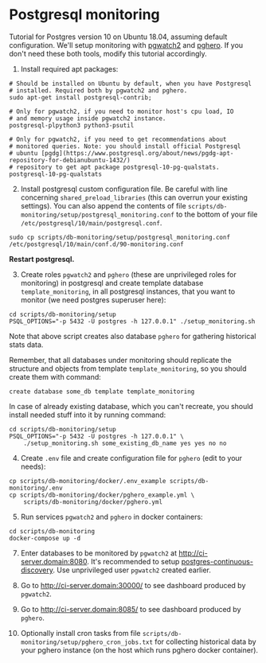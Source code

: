 # Postgresql monitoring

Tutorial for Postgres version 10 on Ubuntu 18.04, assuming default
configuration. We'll setup monitoring with
[pgwatch2](https://github.com/cybertec-postgresql/pgwatch2)
and [pghero](https://github.com/ankane/pghero). If you don't need these
both tools, modify this tutorial accordingly.

1. Install required apt packages:
```
# Should be installed on Ubuntu by default, when you have Postgresql
# installed. Required both by pgwatch2 and pghero.
sudo apt-get install postgresql-contrib;

# Only for pgwatch2, if you need to monitor host's cpu load, IO
# and memory usage inside pgwatch2 instance.
postgresql-plpython3 python3-psutil

# Only for pgwatch2, if you need to get recommendations about
# monitored queries. Note: you should install official Postgresql
# ubuntu [pgdg](https://www.postgresql.org/about/news/pgdg-apt-repository-for-debianubuntu-1432/)
# repository to get apt package postgresql-10-pg-qualstats.
postgresql-10-pg-qualstats
```

2. Install postgresql custom configuration file. Be careful with line
concerning `shared_preload_libraries` (this can overrun your existing
settings). You can also append the contents of file
`scripts/db-monitoring/setup/postgresql_monitoring.conf` to the bottom
of your file `/etc/postgresql/10/main/postgresql.conf`.
```
sudo cp scripts/db-monitoring/setup/postgresql_monitoring.conf /etc/postgresql/10/main/conf.d/90-monitoring.conf
```
**Restart postgresql.**

3. Create roles `pgwatch2` and `pghero` (these are unprivileged roles
for monitoring) in postgresql and create template database
`template_monitoring`, in all postgresql instances, that you want to monitor
(we need postgres superuser here):

```
cd scripts/db-monitoring/setup
PSQL_OPTIONS="-p 5432 -U postgres -h 127.0.0.1" ./setup_monitoring.sh
```

Note that above script creates also database `pghero` for gathering
historical stats data.

Remember, that all databases under monitoring should replicate the structure
and objects from template `template_monitoring`, so you should create them with
command:
```
create database some_db template template_monitoring
```

In case of already existing database, which you can't recreate, you should
install needed stuff into it by running command:
```
cd scripts/db-monitoring/setup
PSQL_OPTIONS="-p 5432 -U postgres -h 127.0.0.1" \
    ./setup_monitoring.sh some_existing_db_name yes yes no no
```

4. Create `.env` file and create configuration file for `pghero`
(edit to your needs):
```
cp scripts/db-monitoring/docker/.env_example scripts/db-monitoring/.env
cp scripts/db-monitoring/docker/pghero_example.yml \
    scripts/db-monitoring/docker/pghero.yml
```

5. Run services `pgwatch2` and `pghero` in docker containers:
```
cd scripts/db-monitoring
docker-compose up -d
```

7. Enter databases to be monitored by `pgwatch2`
at http://ci-server.domain:8080. It's recommended to setup
[postgres-continuous-discovery](https://pgwatch2.readthedocs.io/en/latest/preparing_databases.html#different-db-types-explained).
Use unprivileged user `pgwatch2` created earlier.

8. Go to http://ci-server.domain:30000/ to see dashboard produced by
`pgwatch2`.

9. Go to http://ci-server.domain:8085/ to see dashboard produced by
`pghero`.

10. Optionally install cron tasks from file
`scripts/db-monitoring/setup/pghero_cron_jobs.txt`
for collecting historical data by your pghero instance (on the host
which runs pghero docker container).